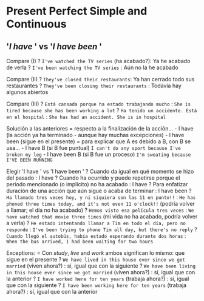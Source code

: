 # Present Perfect Simple and Continuous


## '_I have <done>_' vs '_I have been <doing>_'


Compare (I)
    ? `I've watched the TV series` (ha acabado?): Ya he acabado de verla
    ? `I've been watching the TV series` : Aún no la he acabado

Compare (II)
    ? `They've closed their restaurants`: Ya han cerrado todo sus restaurantes
    ? `They've been closing their restaurants` : Todavía hay algunos abiertos

Compare (III)
    ? `Está cansada porque ha estado trabajando mucho` : `She is tired because she has been working a lot`
    ? `Ha tenido un accidente. Está en el hospital` : `She has had an accident. She is in hospital`

Solución a las anteriores
    = respecto a la finalización de la acción...
        - I have <done> (la acción ya ha terminado - aunque hay muchas excepciones)
        - I have been <doing> (sigue en el presente)
    = para explicar que A es debido a B, con B se usa...
        - I have B (si B fue puntual) `I can't do any sport because I've broken my leg`
        - I have been B (si B fue un proceso) `I'm sweating because I'VE BEEN RUNNING`


Elegir 'I have <done>' vs 'I have been <doing>'
    ? Cuando da igual en qué momento se hizo del pasado : I have <done>
    ? Cuando ha ocurrido y puede repetirse porque el periodo mencionado (o implícito) no ha acabado : I have <done>
    ? Para enfatizar duración de una acción que aún sigue o acaba de terminar : I have been <doing>
    ? `Ha llamado tres veces hoy, y ni siquiera son las 11 en punto!!` : `He has phoned three times today, and it's not even 11 o'clock!!` (podría volver a llamar; el día no ha acabado)
    ? `Hemos visto esa película tres veces` : `We have watched that movie three times` (mi vida no ha acabado, podría volver a verla)
    ? `He estado intentando llamar a Tim en todo el día, pero no responde` : `I've been trying to phone Tim all day, but there's no reply`
    ? `Cuando llegó el autobús, había estado esperando durante dos horas` : `When the bus arrived, I had been waiting for two hours`

Exceptions:
    = Con _study_, _live_ and _work_ ambos significan lo mismo: que sigue en el presente
    ? `We have lived in this house ever since we got married` (viven ahora?) : sí, igual que con la siguiente
    ? `We have been living in this house ever since we got married` (viven ahora?) : sí, igual que con la anterior
    ? `I have worked here for ten years` (trabaja ahora?) : sí, igual que con la siguiente
    ? `I have been working here for ten years` (trabaja ahora?) : sí, igual que con la anterior
